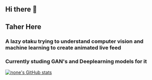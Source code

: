 ## Hi there 👋

<!--
**Thorfinnn/Thorfinnn** is a ✨ _special_ ✨ repository because its `README.md` (this file) appears on your GitHub profile.

Here are some ideas to get you started:

- 🔭 I’m currently working on ...
- 🌱 I’m currently learning ...
- 👯 I’m looking to collaborate on ...
- 🤔 I’m looking for help with ...
- 💬 Ask me about ...
- 📫 How to reach me: ...
- 😄 Pronouns: ...
- ⚡ Fun fact: ...
-->

## Taher Here
### A lazy otaku trying to understand computer vision and machine learning to create animated live feed

### Currently studing GAN's and Deeplearning models for it

[![none's GitHub stats](https://stats.quine.sh/none/github)](https://quine.sh)

